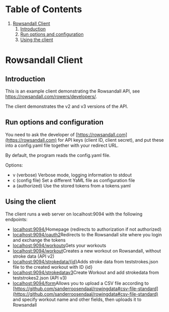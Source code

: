 
# Table of Contents

1.  [Rowsandall Client](#org4689731)
    1.  [Introduction](#org97b9cd3)
    2.  [Run options and configuration](#org5ae5bea)
    3.  [Using the client](#org18b2830)



<a id="org4689731"></a>

# Rowsandall Client


<a id="org97b9cd3"></a>

## Introduction

This is an example client demonstrating the Rowsandall API, see <https://rowsandall.com/rowers/developers/>.

The client demonstrates the v2 and v3 versions of the API.


<a id="org5ae5bea"></a>

## Run options and configuration

You need to ask the developer of [https://rowsandall.com](https://rowsandall.com) for API keys (client ID, client secret), and
put these into a config.yaml file together with your redirect URL.

By default, the program reads the config.yaml file.

Options:

-   v (verbose) Verbose mode, logging information to stdout
-   c (config file) Set a different YaML file as configuration file
-   a (authorized) Use the stored tokens from a tokens.yaml


<a id="org18b2830"></a>

## Using the client

The client runs a web server on localhost:9094 with the following endpoints:

-   <localhost:9094/>Homepage (redirects to authorization if not authorized)
-   <localhost:9094/oauth2>Redirects to the Rowsandall site where you login and exchange the tokens
-   <localhost:9094/workouts>Gets your workouts
-   <localhost:9094/workout>Creates a new workout on Rowsandall, without stroke data (API v2)
-   <localhost:9094/strokedata/{id}>Adds stroke data from teststrokes.json file to the created workout with ID {id}
-   <localhost:9094/strokedatav3>Create Workout and add strokedata from teststrokes2.json (API v3)
-   <localhost:9094/form>Allows you to upload a CSV file according to [https://github.com/sanderroosendaal/rowingdata#csv-file-standard](https://github.com/sanderroosendaal/rowingdata#csv-file-standard)
    and specify workout name and other fields, then uploads it to Rowsandall

